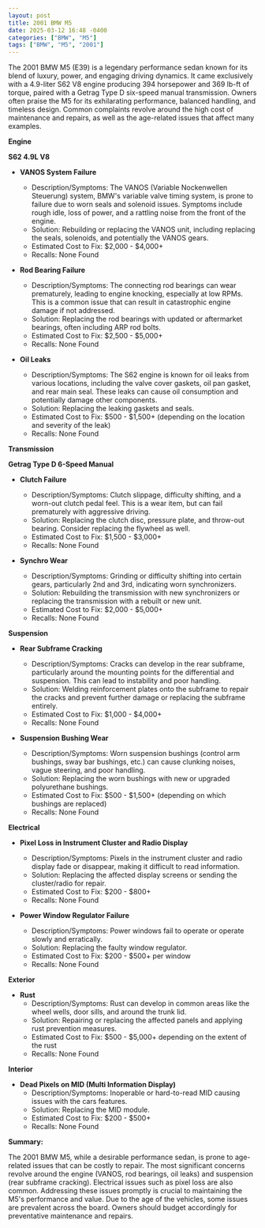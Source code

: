 ```yaml
---
layout: post
title: 2001 BMW M5
date: 2025-03-12 16:48 -0400
categories: ["BMW", "M5"]
tags: ["BMW", "M5", "2001"]
---
```

The 2001 BMW M5 (E39) is a legendary performance sedan known for its blend of luxury, power, and engaging driving dynamics. It came exclusively with a 4.9-liter S62 V8 engine producing 394 horsepower and 369 lb-ft of torque, paired with a Getrag Type D six-speed manual transmission. Owners often praise the M5 for its exhilarating performance, balanced handling, and timeless design. Common complaints revolve around the high cost of maintenance and repairs, as well as the age-related issues that affect many examples.

**Engine**

**S62 4.9L V8**

*   **VANOS System Failure**
    *   Description/Symptoms: The VANOS (Variable Nockenwellen Steuerung) system, BMW's variable valve timing system, is prone to failure due to worn seals and solenoid issues. Symptoms include rough idle, loss of power, and a rattling noise from the front of the engine.
    *   Solution: Rebuilding or replacing the VANOS unit, including replacing the seals, solenoids, and potentially the VANOS gears.
    *   Estimated Cost to Fix: $2,000 - $4,000+
    *   Recalls: None Found

*   **Rod Bearing Failure**
    *   Description/Symptoms: The connecting rod bearings can wear prematurely, leading to engine knocking, especially at low RPMs. This is a common issue that can result in catastrophic engine damage if not addressed.
    *   Solution: Replacing the rod bearings with updated or aftermarket bearings, often including ARP rod bolts.
    *   Estimated Cost to Fix: $2,500 - $5,000+
    *   Recalls: None Found

*   **Oil Leaks**
    *   Description/Symptoms: The S62 engine is known for oil leaks from various locations, including the valve cover gaskets, oil pan gasket, and rear main seal. These leaks can cause oil consumption and potentially damage other components.
    *   Solution: Replacing the leaking gaskets and seals.
    *   Estimated Cost to Fix: $500 - $1,500+ (depending on the location and severity of the leak)
    *   Recalls: None Found

**Transmission**

**Getrag Type D 6-Speed Manual**

*   **Clutch Failure**
    *   Description/Symptoms: Clutch slippage, difficulty shifting, and a worn-out clutch pedal feel. This is a wear item, but can fail prematurely with aggressive driving.
    *   Solution: Replacing the clutch disc, pressure plate, and throw-out bearing. Consider replacing the flywheel as well.
    *   Estimated Cost to Fix: $1,500 - $3,000+
    *   Recalls: None Found

*   **Synchro Wear**
    *   Description/Symptoms: Grinding or difficulty shifting into certain gears, particularly 2nd and 3rd, indicating worn synchronizers.
    *   Solution: Rebuilding the transmission with new synchronizers or replacing the transmission with a rebuilt or new unit.
    *   Estimated Cost to Fix: $2,000 - $5,000+
    *   Recalls: None Found

**Suspension**

*   **Rear Subframe Cracking**
    *   Description/Symptoms: Cracks can develop in the rear subframe, particularly around the mounting points for the differential and suspension. This can lead to instability and poor handling.
    *   Solution: Welding reinforcement plates onto the subframe to repair the cracks and prevent further damage or replacing the subframe entirely.
    *   Estimated Cost to Fix: $1,000 - $4,000+
    *   Recalls: None Found

*   **Suspension Bushing Wear**
    *   Description/Symptoms: Worn suspension bushings (control arm bushings, sway bar bushings, etc.) can cause clunking noises, vague steering, and poor handling.
    *   Solution: Replacing the worn bushings with new or upgraded polyurethane bushings.
    *   Estimated Cost to Fix: $500 - $1,500+ (depending on which bushings are replaced)
    *   Recalls: None Found

**Electrical**

*   **Pixel Loss in Instrument Cluster and Radio Display**
    *   Description/Symptoms: Pixels in the instrument cluster and radio display fade or disappear, making it difficult to read information.
    *   Solution: Replacing the affected display screens or sending the cluster/radio for repair.
    *   Estimated Cost to Fix: $200 - $800+
    *   Recalls: None Found

*   **Power Window Regulator Failure**
    *   Description/Symptoms: Power windows fail to operate or operate slowly and erratically.
    *   Solution: Replacing the faulty window regulator.
    *   Estimated Cost to Fix: $200 - $500+ per window
    *   Recalls: None Found

**Exterior**

*   **Rust**
    *   Description/Symptoms: Rust can develop in common areas like the wheel wells, door sills, and around the trunk lid.
    *   Solution: Repairing or replacing the affected panels and applying rust prevention measures.
    *   Estimated Cost to Fix: $500 - $5,000+ depending on the extent of the rust
    *   Recalls: None Found

**Interior**

*   **Dead Pixels on MID (Multi Information Display)**
    *   Description/Symptoms: Inoperable or hard-to-read MID causing issues with the cars features.
    *   Solution: Replacing the MID module.
    *   Estimated Cost to Fix: $200 - $500+
    *   Recalls: None Found

**Summary:**

The 2001 BMW M5, while a desirable performance sedan, is prone to age-related issues that can be costly to repair. The most significant concerns revolve around the engine (VANOS, rod bearings, oil leaks) and suspension (rear subframe cracking). Electrical issues such as pixel loss are also common. Addressing these issues promptly is crucial to maintaining the M5's performance and value. Due to the age of the vehicles, some issues are prevalent across the board. Owners should budget accordingly for preventative maintenance and repairs.

